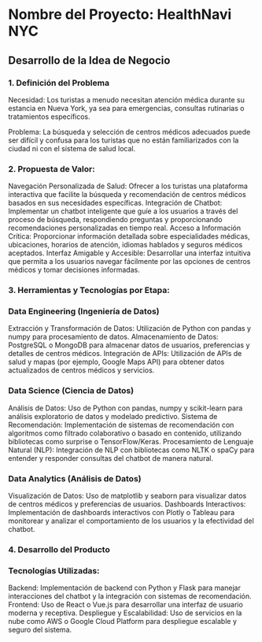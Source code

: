 # Nombre del Proyecto: HealthNavi NYC

## Desarrollo de la Idea de Negocio

### 1. Definición del Problema
Necesidad: Los turistas a menudo necesitan atención médica durante su estancia en Nueva York, ya sea para emergencias, consultas rutinarias o tratamientos específicos.

Problema: La búsqueda y selección de centros médicos adecuados puede ser difícil y confusa para los turistas que no están familiarizados con la ciudad ni con el sistema de     salud local.
### 2. Propuesta de Valor:
Navegación Personalizada de Salud: Ofrecer a los turistas una plataforma interactiva que facilite la búsqueda y recomendación de centros médicos basados en sus necesidades específicas.
Integración de Chatbot: Implementar un chatbot inteligente que guíe a los usuarios a través del proceso de búsqueda, respondiendo preguntas y proporcionando recomendaciones personalizadas en tiempo real.
Acceso a Información Crítica: Proporcionar información detallada sobre especialidades médicas, ubicaciones, horarios de atención, idiomas hablados y seguros médicos aceptados.
Interfaz Amigable y Accesible: Desarrollar una interfaz intuitiva que permita a los usuarios navegar fácilmente por las opciones de centros médicos y tomar decisiones informadas.

### 3. Herramientas y Tecnologías por Etapa:

### Data Engineering (Ingeniería de Datos)
Extracción y Transformación de Datos: Utilización de Python con pandas y numpy para procesamiento de datos.
Almacenamiento de Datos: PostgreSQL o MongoDB para almacenar datos de usuarios, preferencias y detalles de centros médicos.
Integración de APIs: Utilización de APIs de salud y mapas (por ejemplo, Google Maps API) para obtener datos actualizados de centros médicos y servicios.
### Data Science (Ciencia de Datos)
Análisis de Datos: Uso de Python con pandas, numpy y scikit-learn para análisis exploratorio de datos y modelado predictivo.
Sistema de Recomendación: Implementación de sistemas de recomendación con algoritmos como filtrado colaborativo o basado en contenido, utilizando bibliotecas como surprise o TensorFlow/Keras.
Procesamiento de Lenguaje Natural (NLP): Integración de NLP con bibliotecas como NLTK o spaCy para entender y responder consultas del chatbot de manera natural.
### Data Analytics (Análisis de Datos)
Visualización de Datos: Uso de matplotlib y seaborn para visualizar datos de centros médicos y preferencias de usuarios.
Dashboards Interactivos: Implementación de dashboards interactivos con Plotly o Tableau para monitorear y analizar el comportamiento de los usuarios y la efectividad del chatbot.

### 4. Desarrollo del Producto

### Tecnologías Utilizadas:
Backend: Implementación de backend con Python y Flask para manejar interacciones del chatbot y la integración con sistemas de recomendación.
Frontend: Uso de React o Vue.js para desarrollar una interfaz de usuario moderna y receptiva.
Despliegue y Escalabilidad: Uso de servicios en la nube como AWS o Google Cloud Platform para despliegue escalable y seguro del sistema.

